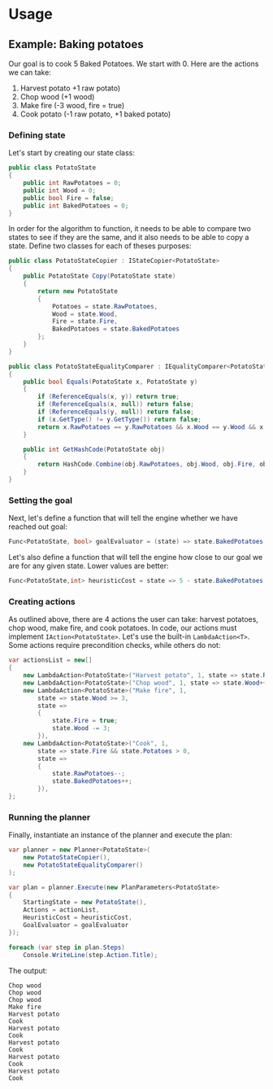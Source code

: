 # Usage

## Example: Baking potatoes

Our goal is to cook 5 Baked Potatoes. We start with 0. Here are the actions we can take:

1. Harvest potato +1 raw potato)
2. Chop wood (+1 wood)
3. Make fire (-3 wood, fire = true)
4. Cook potato (-1 raw potato, +1 baked potato)

### Defining state

Let's start by creating our state class:

```c#
public class PotatoState
{
    public int RawPotatoes = 0;
    public int Wood = 0;
    public bool Fire = false;
    public int BakedPotatoes = 0;
}
```

In order for the algorithm to function, it needs to be able to compare two states to see if they are the same, and it also needs to be able to copy a state. Define two classes for each of theses purposes:

```c#
public class PotatoStateCopier : IStateCopier<PotatoState>
{
    public PotatoState Copy(PotatoState state)
    {
        return new PotatoState
        {
            Potatoes = state.RawPotatoes,
            Wood = state.Wood,
            Fire = state.Fire,
            BakedPotatoes = state.BakedPotatoes
        };
    }
}

public class PotatoStateEqualityComparer : IEqualityComparer<PotatoState>
{
    public bool Equals(PotatoState x, PotatoState y)
    {
        if (ReferenceEquals(x, y)) return true;
        if (ReferenceEquals(x, null)) return false;
        if (ReferenceEquals(y, null)) return false;
        if (x.GetType() != y.GetType()) return false;
        return x.RawPotatoes == y.RawPotatoes && x.Wood == y.Wood && x.Fire == y.Fire && x.BakedPotatoes == y.BakedPotatoes;
    }

    public int GetHashCode(PotatoState obj)
    {
        return HashCode.Combine(obj.RawPotatoes, obj.Wood, obj.Fire, obj.BakedPotatoes);
    }
}
```

### Setting the goal
Next, let's define a function that will tell the engine whether we have reached out goal:

```c#
Func<PotatoState, bool> goalEvaluator = (state) => state.BakedPotatoes >= 5;
```
Let's also define a function that will tell the engine how close to our goal we are for any given state. Lower values are better:

```c#
Func<PotatoState,int> heuristicCost = state => 5 - state.BakedPotatoes;
```

### Creating actions

As outlined above, there are 4 actions the user can take: harvest potatoes, chop wood, make fire, and cook potatoes. In code, our actions must implement `IAction<PotatoState>`. Let's use the built-in `LambdaAction<T>`. Some actions require precondition checks, while others do not:

```c#
var actionsList = new[]
{
    new LambdaAction<PotatoState>("Harvest potato", 1, state => state.RawPotatoes++),
    new LambdaAction<PotatoState>("Chop wood", 1, state => state.Wood++),
    new LambdaAction<PotatoState>("Make fire", 1,
        state => state.Wood >= 3,
        state =>
        {
            state.Fire = true;
            state.Wood -= 3;
        }),
    new LambdaAction<PotatoState>("Cook", 1,
        state => state.Fire && state.Potatoes > 0,
        state =>
        {
            state.RawPotatoes--;
            state.BakedPotatoes++;
        }),
};
```

### Running the planner

Finally, instantiate an instance of the planner and execute the plan:

```c#
var planner = new Planner<PotatoState>(
    new PotatoStateCopier(),
    new PotatoStateEqualityComparer()
);

var plan = planner.Execute(new PlanParameters<PotatoState>
{
    StartingState = new PotatoState(),
    Actions = actionList,
    HeuristicCost = heuristicCost,
    GoalEvaluator = goalEvaluator
});

foreach (var step in plan.Steps)
    Console.WriteLine(step.Action.Title);
```

The output:

```
Chop wood
Chop wood
Chop wood
Make fire
Harvest potato
Cook
Harvest potato
Cook
Harvest potato
Cook
Harvest potato
Cook
Harvest potato
Cook
```

